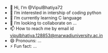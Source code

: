 - 👋 Hi, I’m @VipulBhatiya72
- 👀 I’m interested in intership of coding python
- 🌱 I’m currently learning C language
- 💞️ I’m looking to collaborate on ...
- 📫 How to reach me by email id vipulbhatiya.128853@marwadiuniversity.ac.in
- 😄 Pronouns: ...
- ⚡ Fun fact: ...

<!---
VipulBhatiya72/VipulBhatiya72 is a ✨ special ✨ repository because its `README.md` (this file) appears on your GitHub profile.
You can click the Preview link to take a look at your changes.
--->
